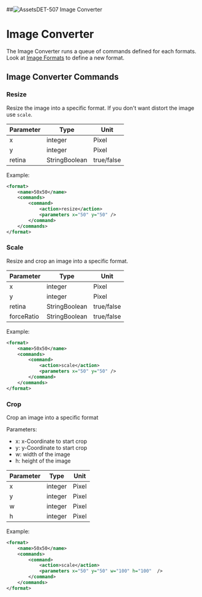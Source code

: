 ##![Assets](https://raw.github.com/massiveart/sulu-docs/master/system-requirements/images/assets.png)DET-507 Image Converter

# Image Converter

The Image Converter runs a queue of commands defined for each formats.  
Look at [Image Formats](DET-506-ImageFormats.md "Image Formats") to define a new format.

## Image Converter Commands

### Resize

Resize the image into a specific format. If you don't want distort the image use `scale`.

| Parameter  |   Type        |    Unit    |
|------------|---------------|------------|
| x          | integer       |   Pixel    |
| y          | integer       |   Pixel    |
| retina     | StringBoolean | true/false |

Example: 
```xml
<format>
    <name>50x50</name>
    <commands>
        <command>
            <action>resize</action>
            <parameters x="50" y="50" />
        </command>
    </commands>
</format>
```

### Scale

Resize and crop an image into a specific format.

| Parameter  |   Type        |    Unit    |
|------------|---------------|------------|
| x          | integer       |   Pixel    |
| y          | integer       |   Pixel    |
| retina     | StringBoolean | true/false |
| forceRatio | StringBoolean | true/false |
 
Example: 
```xml
<format>
    <name>50x50</name>
    <commands>
        <command>
            <action>scale</action>
            <parameters x="50" y="50" />
        </command>
    </commands>
</format>
```


### Crop

Crop an image into a specific format

Parameters:
 - x: x-Coordinate to start crop
 - y: y-Coordinate to start crop
 - w: width of the image
 - h: height of the image
 
| Parameter  |   Type        |    Unit    |
|------------|---------------|------------|
| x          | integer       |   Pixel    |
| y          | integer       |   Pixel    |
| w          | integer       |   Pixel    |
| h          | integer       |   Pixel    |
 
Example: 
```xml
<format>
    <name>50x50</name>
    <commands>
        <command>
            <action>scale</action>
            <parameters x="50" y="50" w="100" h="100"  />
        </command>
    </commands>
</format>
```
 
 
